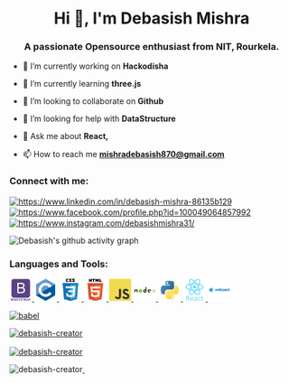 

<h1 align="center">Hi 👋, I'm Debasish Mishra</h1>
<h3 align="center">A passionate Opensource enthusiast from NIT, Rourkela.</h3>



- 🔭 I’m currently working on **Hackodisha**

- 🌱 I’m currently learning **three.js**

- 👯 I’m looking to collaborate on **Github**

- 🤝 I’m looking for help with **DataStructure**

- 💬 Ask me about **React,**

- 📫 How to reach me **mishradebasish870@gmail.com**

<h3 align="left">Connect with me:</h3>
<p align="left">
<a href="https://www.linkedin.com/in/debasish870" target="blank"><img align="center" src="https://raw.githubusercontent.com/rahuldkjain/github-profile-readme-generator/master/src/images/icons/Social/linked-in-alt.svg" alt="https://www.linkedin.com/in/debasish-mishra-86135b129" height="30" width="40" /></a>
<a href="https://www.facebook.com/debasish870" target="blank"><img align="center" src="https://raw.githubusercontent.com/rahuldkjain/github-profile-readme-generator/master/src/images/icons/Social/facebook.svg" alt="https://www.facebook.com/profile.php?id=100049064857992" height="30" width="40" /></a>
<a href="https://www.instagram.com/debasishmishra31/" target="blank"><img align="center" src="https://raw.githubusercontent.com/rahuldkjain/github-profile-readme-generator/master/src/images/icons/Social/instagram.svg" alt="https://www.instagram.com/debasishmishra31/" height="30" width="40" /></a>
</p>


![Debasish's github activity graph](https://activity-graph.herokuapp.com/graph?username=debasish-creator&theme=react-dark&hide_border=true&area=true)


<h3 align="left">Languages and Tools:</h3>
</a> <a href="https://getbootstrap.com" target="_blank"> <img src="https://raw.githubusercontent.com/devicons/devicon/master/icons/bootstrap/bootstrap-plain-wordmark.svg" alt="bootstrap" width="40" height="40"/> </a> <a href="https://www.cprogramming.com/" target="_blank"> <img src="https://raw.githubusercontent.com/devicons/devicon/master/icons/c/c-original.svg" alt="c" width="40" height="40"/> </a> <a href="https://www.w3schools.com/css/" target="_blank"> <img src="https://raw.githubusercontent.com/devicons/devicon/master/icons/css3/css3-original-wordmark.svg" alt="css3" width="40" height="40"/> </a> <a href="https://www.w3.org/html/" target="_blank"> <img src="https://raw.githubusercontent.com/devicons/devicon/master/icons/html5/html5-original-wordmark.svg" alt="html5" width="40" height="40"/> </a> <a href="https://developer.mozilla.org/en-US/docs/Web/JavaScript" target="_blank"> <img src="https://raw.githubusercontent.com/devicons/devicon/master/icons/javascript/javascript-original.svg" alt="javascript" width="40" height="40"/> </a> <a href="https://nodejs.org" target="_blank"> <img src="https://raw.githubusercontent.com/devicons/devicon/master/icons/nodejs/nodejs-original-wordmark.svg" alt="nodejs" width="40" height="40"/> </a> <a href="https://www.python.org" target="_blank"> <img src="https://raw.githubusercontent.com/devicons/devicon/master/icons/python/python-original.svg" alt="python" width="40" height="40"/> </a> <a href="https://reactjs.org/" target="_blank"> <img src="https://raw.githubusercontent.com/devicons/devicon/master/icons/react/react-original-wordmark.svg" alt="react" width="40" height="40"/> </a> <a href="https://webpack.js.org" target="_blank"> <img src="https://raw.githubusercontent.com/devicons/devicon/d00d0969292a6569d45b06d3f350f463a0107b0d/icons/webpack/webpack-original-wordmark.svg" alt="webpack" width="40" height="40"/> </a> </p>
<p align="left"> <a href="https://babeljs.io/" target="_blank"> <img src="https://www.vectorlogo.zone/logos/babeljs/babeljs-icon.svg" alt="babel" width="40" height="40"/> 

  

<p align="left"> <img src="https://komarev.com/ghpvc/?username=debasish-creator&label=Profile%20views&color=0e75b6&style=flat" alt="debasish-creator" /> </p>


  
<p><img align="center" src="https://github-readme-streak-stats.herokuapp.com/?user=debasish-creator&" alt="debasish-creator" /></p>
  <p>&nbsp;<img align="left" src="https://github-readme-stats.vercel.app/api?username=debasish-creator&show_icons=true&locale=en" alt="debasish-creator" /></p>





